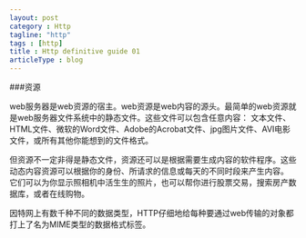 ```yaml
---
layout: post
category : Http
tagline: "http"
tags : [http]
title : Http definitive guide 01
articleType : blog
---
```


###资源

web服务器是web资源的宿主。web资源是web内容的源头。最简单的web资源就是web服务器文件系统中的静态文件。这些文件可以包含任意内容：
文本文件、HTML文件、微软的Word文件、Adobe的Acrobat文件、jpg图片文件、AVI电影文件，或所有其他你能想到的文件格式。

但资源不一定非得是静态文件，资源还可以是根据需要生成内容的软件程序。这些动态内容资源可以根据你的身份、所请求的信息或每天的不同时段来产生内容。
它们可以为你显示照相机中活生生的照片，也可以帮你进行股票交易，搜索房产数据库，或者在线购物。

因特网上有数千种不同的数据类型，HTTP仔细地给每种要通过web传输的对象都打上了名为MIME类型的数据格式标签。